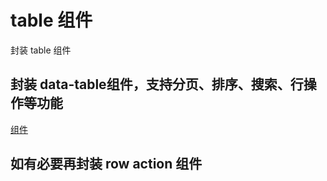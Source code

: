 # table 组件

封装 table 组件

## 封装 data-table组件，支持分页、排序、搜索、行操作等功能

[组件](./data-table.tsx)

## 如有必要再封装 row action 组件
